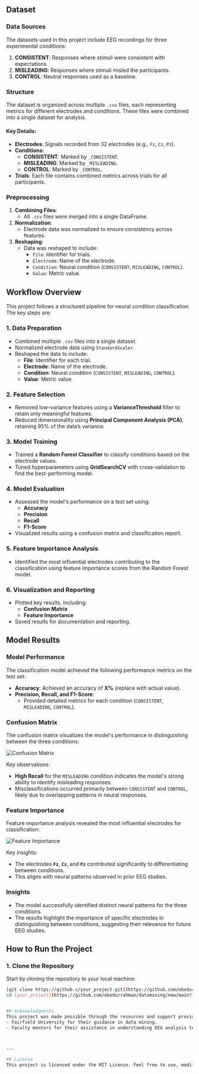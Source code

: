 ## Dataset

### Data Sources
The datasets used in this project include EEG recordings for three experimental conditions:
1. **CONSISTENT**: Responses where stimuli were consistent with expectations.
2. **MISLEADING**: Responses where stimuli misled the participants.
3. **CONTROL**: Neutral responses used as a baseline.

### Structure
The dataset is organized across multiple `.csv` files, each representing metrics for different electrodes and conditions. These files were combined into a single dataset for analysis.

#### Key Details:
- **Electrodes**: Signals recorded from 32 electrodes (e.g., `Fz`, `Cz`, `Pz`).
- **Conditions**:
  - **CONSISTENT**: Marked by `_CONSISTENT`.
  - **MISLEADING**: Marked by `_MISLEADING`.
  - **CONTROL**: Marked by `_CONTROL`.
- **Trials**: Each file contains combined metrics across trials for all participants.

### Preprocessing
1. **Combining Files**:
   - All `.csv` files were merged into a single DataFrame.
2. **Normalization**:
   - Electrode data was normalized to ensure consistency across features.
3. **Reshaping**:
   - Data was reshaped to include:
     - `File`: Identifier for trials.
     - `Electrode`: Name of the electrode.
     - `Condition`: Neural condition (`CONSISTENT`, `MISLEADING`, `CONTROL`).
     - `Value`: Metric value.





## Workflow Overview

This project follows a structured pipeline for neural condition classification. The key steps are:

### 1. Data Preparation
- Combined multiple `.csv` files into a single dataset.
- Normalized electrode data using `StandardScaler`.
- Reshaped the data to include:
  - **File**: Identifier for each trial.
  - **Electrode**: Name of the electrode.
  - **Condition**: Neural condition (`CONSISTENT`, `MISLEADING`, `CONTROL`).
  - **Value**: Metric value.

### 2. Feature Selection
- Removed low-variance features using a **VarianceThreshold** filter to retain only meaningful features.
- Reduced dimensionality using **Principal Component Analysis (PCA)**, retaining 95% of the data’s variance.

### 3. Model Training
- Trained a **Random Forest Classifier** to classify conditions based on the electrode values.
- Tuned hyperparameters using **GridSearchCV** with cross-validation to find the best-performing model.

### 4. Model Evaluation
- Assessed the model's performance on a test set using:
  - **Accuracy**
  - **Precision**
  - **Recall**
  - **F1-Score**
- Visualized results using a confusion matrix and classification report.

### 5. Feature Importance Analysis
- Identified the most influential electrodes contributing to the classification using feature importance scores from the Random Forest model.

### 6. Visualization and Reporting
- Plotted key results, including:
  - **Confusion Matrix**
  - **Feature Importance**
- Saved results for documentation and reporting.


## Model Results

### Model Performance
The classification model achieved the following performance metrics on the test set:
- **Accuracy**: Achieved an accuracy of **X%** (replace with actual value).
- **Precision, Recall, and F1-Score**:
  - Provided detailed metrics for each condition (`CONSISTENT`, `MISLEADING`, `CONTROL`).

### Confusion Matrix
The confusion matrix visualizes the model's performance in distinguishing between the three conditions:

![Confusion Matrix](results/confusion_matrix.png)

Key observations:
- **High Recall** for the `MISLEADING` condition indicates the model's strong ability to identify misleading responses.
- Misclassifications occurred primarily between `CONSISTENT` and `CONTROL`, likely due to overlapping patterns in neural responses.

### Feature Importance
Feature importance analysis revealed the most influential electrodes for classification:

![Feature Importance](results/feature_importance.png)

Key insights:
- The electrodes **`Fz`**, **`Cz`**, and **`Pz`** contributed significantly to differentiating between conditions.
- This aligns with neural patterns observed in prior EEG studies.

### Insights
- The model successfully identified distinct neural patterns for the three conditions.
- The results highlight the importance of specific electrodes in distinguishing between conditions, suggesting their relevance for future EEG studies.



## How to Run the Project

### 1. Clone the Repository
Start by cloning the repository to your local machine:
```bash
[git clone https://github.c/your_project.git](https://github.com/obedurrahman/datamining/new/main?filename=README.md)
cd [your_project](https://github.com/obedurrahman/datamining/new/main?filename=README.md)


## Acknowledgments
This project was made possible through the resources and support provided by:
- Fairfield University for their guidance in data mining.
- Faculty mentors for their assistance in understanding EEG analysis techniques.



---

## License
This project is licensed under the MIT License. Feel free to use, modify, and distribute this project for educational and research purposes. See the `LICENSE` file for details.



